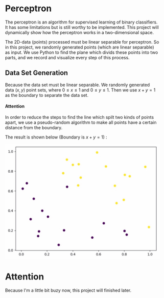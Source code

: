 # Perceptron
The perceptron is an algorithm for supervised learning of binary classifiers. It has some limitations but is still worthy to be implemented. This project will dynamically show how the perceptron works in a two-dimensional space.

The 2D-data (points) processed must be linear separable for perceptron. So in this project, we randomly generated points (which are linear separable) as input. We use Python to find the plane which divids these points into two parts, and we record and visualize every step of this process.

## Data Set Generation

Because the data set must be linear separable. We randomly generated data $(x, y)$ point sets, where $0 ≤ x ≤ 1$ and $0 ≤ y ≤ 1$. Then we use $x + y = 1$ as the boundary to separate the data set.  

#### Attention

In order to reduce the steps to find the line which spilt two kinds of points apart, we use a pseudo-random algorithm to make all points have a certain distance from the boundary.

The result is shown below (Boundary is $x + y = 1$) :

![Data_set](../result_graphs/perceptron_datagen.jpg)

# Attention
Because I'm a little bit buzy now, this project will finished later.

